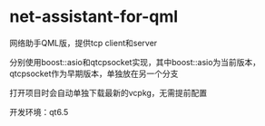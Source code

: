 # net-assistant-for-qml

网络助手QML版，提供tcp client和server

分别使用boost::asio和qtcpsocket实现，其中boost::asio为当前版本，qtcpsocket作为早期版本，单独放在另一个分支

打开项目时会自动单独下载最新的vcpkg，无需提前配置

开发环境：qt6.5